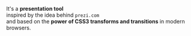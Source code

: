 It's a __presentation tool__   
inspired by the idea behind `prezi.com`  
and based on the __power of CSS3 transforms and transitions__ in modern browsers.